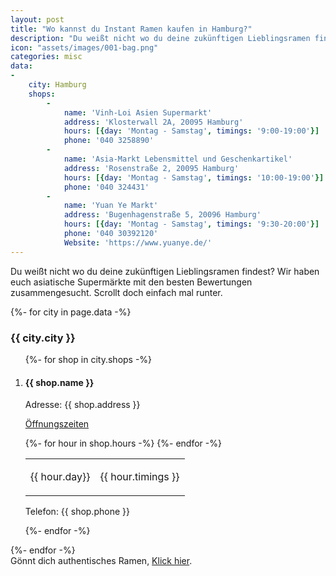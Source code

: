 ```yaml
---
layout: post
title: "Wo kannst du Instant Ramen kaufen in Hamburg?"
description: "Du weißt nicht wo du deine zukünftigen Lieblingsramen findest? Wir haben euch asiatische Supermärkte mit den besten Bewertungen zusammengesucht in Hamburg. Scrollt doch einfach mal runter."
icon: "assets/images/001-bag.png"
categories: misc
data:
-
    city: Hamburg
    shops:
        -
            name: 'Vinh-Loi Asien Supermarkt'
            address: 'Klosterwall 2A, 20095 Hamburg'
            hours: [{day: 'Montag - Samstag', timings: '9:00-19:00'}]
            phone: '040 3258890'
        -
            name: 'Asia-Markt Lebensmittel und Geschenkartikel'
            address: 'Rosenstraße 2, 20095 Hamburg'
            hours: [{day: 'Montag - Samstag', timings: '10:00-19:00'}]
            phone: '040 324431'
        -
            name: 'Yuan Ye Markt'
            address: 'Bugenhagenstraße 5, 20096 Hamburg'
            hours: [{day: 'Montag - Samstag', timings: '9:30-20:00'}]
            phone: '040 30392120'
            Website: 'https://www.yuanye.de/'
---
```

Du weißt nicht wo du deine zukünftigen Lieblingsramen findest? Wir haben euch asiatische Supermärkte mit den besten Bewertungen zusammengesucht. Scrollt doch einfach mal runter. 
<br />
<div id="outer_container">
<div id="restaurants">
   {%- for city in page.data -%}
  <h3>{{ city.city }}</h3>
  <ol>
    {%- for shop in city.shops -%}
      <li>
        <div class="restaurant_entry">
        <h4>{{ shop.name }}</h4>
        <p class="restaurant_address">Adresse: {{ shop.address }}</p>
        <p class="restaurant_hours"><u>Öffnungszeiten</u></p>
        <table class="hours">
        {%- for hour in shop.hours -%}
          <tr><td><p>{{ hour.day}}</p></td><td><p>{{ hour.timings }}</p></td></tr>
        {%- endfor -%}
        </table>        
        <p>Telefon: {{ shop.phone }}</p>
      </div>
      </li>
    {%- endfor -%}
  </ol>
  {%- endfor -%}
 </div>
</div>
Gönnt dich authentisches Ramen, <a href="/restaurants">Klick hier</a>.